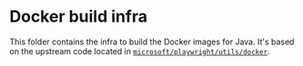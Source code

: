 # Docker build infra

This folder contains the infra to build the Docker images for Java. It's based on
the upstream code located in [`microsoft/playwright/utils/docker`](https://github.com/microsoft/playwright/tree/main/utils/docker).
